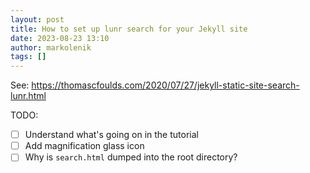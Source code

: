 ```yaml
---
layout: post
title: How to set up lunr search for your Jekyll site
date: 2023-08-23 13:10
author: markolenik
tags: []
---
```


See: 
https://thomascfoulds.com/2020/07/27/jekyll-static-site-search-lunr.html

TODO:
- [ ] Understand what's going on in the tutorial
- [ ] Add magnification glass icon
- [ ] Why is `search.html` dumped into the root directory?